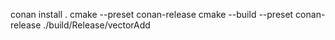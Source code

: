 conan install . 
cmake --preset conan-release
cmake --build --preset conan-release
./build/Release/vectorAdd
